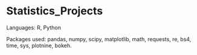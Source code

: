 # Statistics_Projects

Languages: R, Python

Packages used: pandas, numpy, scipy, matplotlib, math, requests, re, bs4, time, sys, plotnine, bokeh.
